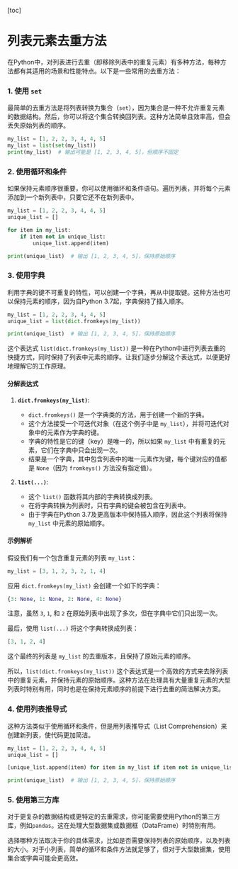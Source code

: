 [toc]

# 列表元素去重方法

在Python中，对列表进行去重（即移除列表中的重复元素）有多种方法，每种方法都有其适用的场景和性能特点。以下是一些常用的去重方法：

### 1. 使用 `set`
最简单的去重方法是将列表转换为集合（`set`），因为集合是一种不允许重复元素的数据结构。然后，你可以将这个集合转换回列表。这种方法简单且效率高，但会丢失原始列表的顺序。

```python
my_list = [1, 2, 2, 3, 4, 4, 5]
my_list = list(set(my_list))
print(my_list)  # 输出可能是 [1, 2, 3, 4, 5]，但顺序不固定
```

### 2. 使用循环和条件
如果保持元素顺序很重要，你可以使用循环和条件语句。遍历列表，并将每个元素添加到一个新列表中，只要它还不在新列表中。

```python
my_list = [1, 2, 2, 3, 4, 4, 5]
unique_list = []

for item in my_list:
    if item not in unique_list:
        unique_list.append(item)

print(unique_list)  # 输出 [1, 2, 3, 4, 5]，保持原始顺序
```

### 3. 使用字典
利用字典的键不可重复的特性，可以创建一个字典，再从中提取键。这种方法也可以保持元素的顺序，因为自Python 3.7起，字典保持了插入顺序。

```python
my_list = [1, 2, 2, 3, 4, 4, 5]
unique_list = list(dict.fromkeys(my_list))

print(unique_list)  # 输出 [1, 2, 3, 4, 5]，保持原始顺序
```

这个表达式 `list(dict.fromkeys(my_list))` 是一种在Python中进行列表去重的快捷方式，同时保持了列表中元素的顺序。让我们逐步分解这个表达式，以便更好地理解它的工作原理。

#### 分解表达式

1. **`dict.fromkeys(my_list)`**:
   - `dict.fromkeys()` 是一个字典类的方法，用于创建一个新的字典。
   - 这个方法接受一个可迭代对象（在这个例子中是 `my_list`），并将可迭代对象中的元素作为字典的键。
   - 字典的特性是它的键（key）是唯一的，所以如果 `my_list` 中有重复的元素，它们在字典中只会出现一次。
   - 结果是一个字典，其中包含列表中的唯一元素作为键，每个键对应的值都是 `None`（因为 `fromkeys()` 方法没有指定值）。

2. **`list(...)`**:
   - 这个 `list()` 函数将其内部的字典转换成列表。
   - 在将字典转换为列表时，只有字典的键会被包含在列表中。
   - 由于字典在Python 3.7及更高版本中保持插入顺序，因此这个列表将保持 `my_list` 中元素的原始顺序。

#### 示例解析

假设我们有一个包含重复元素的列表 `my_list`：

```python
my_list = [3, 1, 2, 3, 2, 1, 4]
```

应用 `dict.fromkeys(my_list)` 会创建一个如下的字典：

```python
{3: None, 1: None, 2: None, 4: None}
```

注意，虽然 `3`, `1`, 和 `2` 在原始列表中出现了多次，但在字典中它们只出现一次。

最后，使用 `list(...)` 将这个字典转换成列表：

```python
[3, 1, 2, 4]
```

这个最终的列表是 `my_list` 的去重版本，且保持了原始元素的顺序。

所以，`list(dict.fromkeys(my_list))` 这个表达式是一个高效的方式来去除列表中的重复元素，并保持元素的原始顺序。这种方法在处理具有大量重复元素的大型列表时特别有用，同时也是在保持元素顺序的前提下进行去重的简洁解决方案。

### 4. 使用列表推导式

这种方法类似于使用循环和条件，但是用列表推导式（List Comprehension）来创建新列表，使代码更加简洁。

```python
my_list = [1, 2, 2, 3, 4, 4, 5]
unique_list = []

[unique_list.append(item) for item in my_list if item not in unique_list]

print(unique_list)  # 输出 [1, 2, 3, 4, 5]，保持原始顺序
```

### 5. 使用第三方库
对于更复杂的数据结构或更特定的去重需求，你可能需要使用Python的第三方库，例如`pandas`。这在处理大型数据集或数据框（DataFrame）时特别有用。

选择哪种方法取决于你的具体需求，比如是否需要保持列表的原始顺序，以及列表的大小。对于小列表，简单的循环和条件方法就足够了，但对于大型数据集，使用集合或字典可能会更高效。